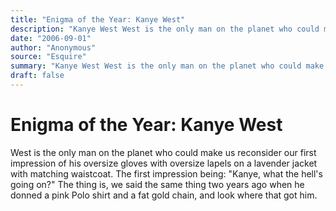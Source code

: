 ```yaml
---
title: "Enigma of the Year: Kanye West"
description: "Kanye West West is the only man on the planet who could make us reconsider our first impression of his oversize gloves with oversize lapels on a lavender jacket with matching waistcoat. The first impr..."
date: "2006-09-01"
author: "Anonymous"
source: "Esquire"
summary: "Kanye West West is the only man on the planet who could make us reconsider our first impression of his oversize gloves with oversize lapels on a lavender jacket with matching waistcoat. The first impression is: \"Kanye, what the hell's going on?\" The thing is, we said the same thing two years ago when he donned a pink Polo shirt and a fat gold chain."
draft: false
---
```


# Enigma of the Year: Kanye West

West is the only man on the planet who could make us reconsider our first impression of his oversize gloves with oversize lapels on a lavender jacket with matching waistcoat. The first impression being: "Kanye, what the hell's going on?" The thing is, we said the same thing two years ago when he donned a pink Polo shirt and a fat gold chain, and look where that got him.
